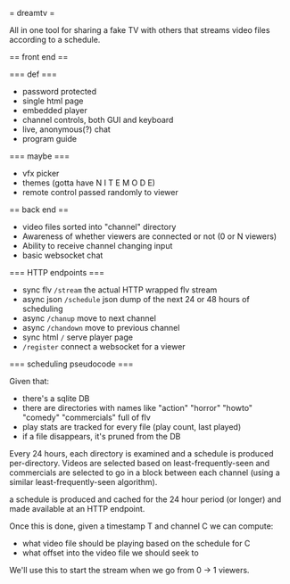 = dreamtv =

All in one tool for sharing a fake TV with others that streams video files according to a schedule.

== front end ==

=== def ===

- password protected
- single html page
- embedded player
- channel controls, both GUI and keyboard
- live, anonymous(?) chat
- program guide

=== maybe === 

- vfx picker
- themes (gotta have N I T E  M O D E)
- remote control passed randomly to viewer

== back end == 

- video files sorted into "channel" directory
- Awareness of whether viewers are connected or not (0 or N viewers)
- Ability to receive channel changing input
- basic websocket chat

=== HTTP endpoints ===

- sync flv `/stream` the actual HTTP wrapped flv stream
- async json `/schedule` json dump of the next 24 or 48 hours of scheduling
- async `/chanup` move to next channel
- async `/chandown` move to previous channel
- sync html `/` serve player page
- `/register` connect a websocket for a viewer

=== scheduling pseudocode ===

Given that: 
- there's a sqlite DB
- there are directories with names like "action" "horror" "howto" "comedy" "commercials" full of flv
- play stats are tracked for every file (play count, last played)
- if a file disappears, it's pruned from the DB

Every 24 hours, each directory is examined and a schedule is produced per-directory. Videos are
selected based on least-frequently-seen and commercials are selected to go in a block between each
channel (using a similar least-frequently-seen algorithm).

a schedule is produced and cached for the 24 hour period (or longer) and made available at an HTTP
endpoint.

Once this is done, given a timestamp T and channel C we can compute:

- what video file should be playing based on the schedule for C
- what offset into the video file we should seek to

We'll use this to start the stream when we go from 0 -> 1 viewers.
